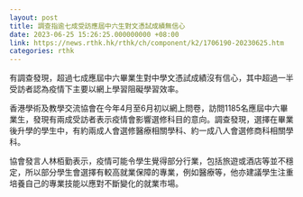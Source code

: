 ```yaml
---
layout: post
title: 調查指逾七成受訪應屆中六生對文憑試成績無信心
date: 2023-06-25 15:26:25.000000000 +08:00
link: https://news.rthk.hk/rthk/ch/component/k2/1706190-20230625.htm
categories: rthk
---
```


有調查發現，超過七成應屆中六畢業生對中學文憑試成績沒有信心，其中超過一半受訪者認為疫情下主要以網上學習阻礙學習效率。

香港學術及教學交流協會在今年4月至6月初以網上問卷，訪問1185名應屆中六畢業生，發現有兩成受訪者表示疫情會影響選修科目的意向。調查發現，選擇在畢業後升學的學生中，有約兩成人會選修醫療相關學科、約一成八人會選修商科相關學科。

協會發言人林栢勤表示，疫情可能令學生覺得部分行業，包括旅遊或酒店等並不穩定，所以部分學生會選擇有較高就業保障的專業，例如醫療等，他亦建議學生注重培養自己的專業技能以應對不斷變化的就業市場。
